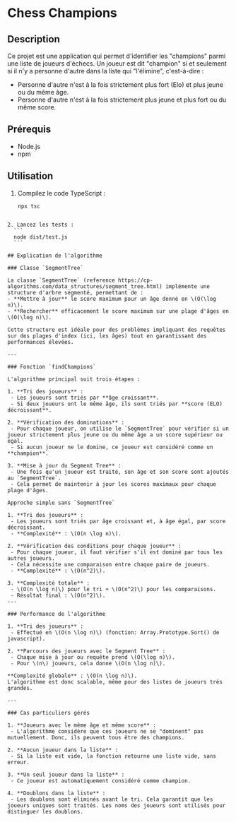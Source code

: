 # Chess Champions

## Description
Ce projet est une application qui permet d'identifier les "champions" parmi une liste de joueurs d'échecs. Un joueur est dit "champion" si et seulement si il n'y a personne d'autre dans la liste qui "l'élimine", c'est-à-dire :
- Personne d'autre n'est à la fois strictement plus fort (Elo) et plus jeune ou du même âge.
- Personne d'autre n'est à la fois strictement plus jeune et plus fort ou du même score.



## Prérequis
- Node.js
- npm


## Utilisation
1. Compilez le code TypeScript :
    ```
    npx tsc
  ```

2. Lancez les tests :
    ```
    node dist/test.js
    ```

## Explication de l'algorithme

### Classe `SegmentTree`

La classe `SegmentTree` (reference https://cp-algorithms.com/data_structures/segment_tree.html) implémente une structure d'arbre segmenté, permettant de :
- **Mettre à jour** le score maximum pour un âge donné en \(O(\log n)\).
- **Rechercher** efficacement le score maximum sur une plage d'âges en \(O(\log n)\).

Cette structure est idéale pour des problèmes impliquant des requêtes sur des plages d'index (ici, les âges) tout en garantissant des performances élevées.

---

### Fonction `findChampions`

L'algorithme principal suit trois étapes :

1. **Tri des joueurs** :
   - Les joueurs sont triés par **âge croissant**.
   - Si deux joueurs ont le même âge, ils sont triés par **score (ELO) décroissant**.

2. **Vérification des dominations** :
   - Pour chaque joueur, on utilise le `SegmentTree` pour vérifier si un joueur strictement plus jeune ou du même âge a un score supérieur ou égal.
   - Si aucun joueur ne le domine, ce joueur est considéré comme un **champion**.

3. **Mise à jour du Segment Tree** :
   - Une fois qu'un joueur est traité, son âge et son score sont ajoutés au `SegmentTree`.
   - Cela permet de maintenir à jour les scores maximaux pour chaque plage d'âges.

Approche simple sans `SegmentTree`

1. **Tri des joueurs** :
   - Les joueurs sont triés par âge croissant et, à âge égal, par score décroissant.
   - **Complexité** : \(O(n \log n)\).

2. **Vérification des conditions pour chaque joueur** :
   - Pour chaque joueur, il faut vérifier s'il est dominé par tous les autres joueurs.
   - Cela nécessite une comparaison entre chaque paire de joueurs.
   - **Complexité** : \(O(n^2)\).

3. **Complexité totale** :
   - \(O(n \log n)\) pour le tri + \(O(n^2)\) pour les comparaisons.
   - Résultat final : \(O(n^2)\).
---

### Performance de l'algorithme

1. **Tri des joueurs** :
   - Effectué en \(O(n \log n)\) (fonction: Array.Prototype.Sort() de javascript).

2. **Parcours des joueurs avec le Segment Tree** :
   - Chaque mise à jour ou requête prend \(O(\log n)\).
   - Pour \(n\) joueurs, cela donne \(O(n \log n)\).

**Complexité globale** : \(O(n \log n)\).  
L'algorithme est donc scalable, même pour des listes de joueurs très grandes.

---

### Cas particuliers gérés

1. **Joueurs avec le même âge et même score** :
   - L'algorithme considère que ces joueurs ne se "dominent" pas mutuellement. Donc, ils peuvent tous être des champions.

2. **Aucun joueur dans la liste** :
   - Si la liste est vide, la fonction retourne une liste vide, sans erreur.

3. **Un seul joueur dans la liste** :
   - Ce joueur est automatiquement considéré comme champion.

4. **Doublons dans la liste** :
   - Les doublons sont éliminés avant le tri. Cela garantit que les joueurs uniques sont traités. Les noms des joueurs sont utilisés pour distinguer les doublons.





